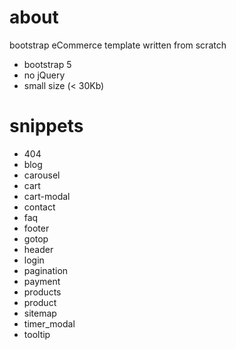 # about
bootstrap eCommerce template written from scratch
- bootstrap 5
- no jQuery
- small size (< 30Kb)

# snippets
- 404
- blog
- carousel
- cart
- cart-modal
- contact
- faq
- footer
- gotop
- header
- login
- pagination
- payment
- products
- product 
- sitemap
- timer_modal
- tooltip
